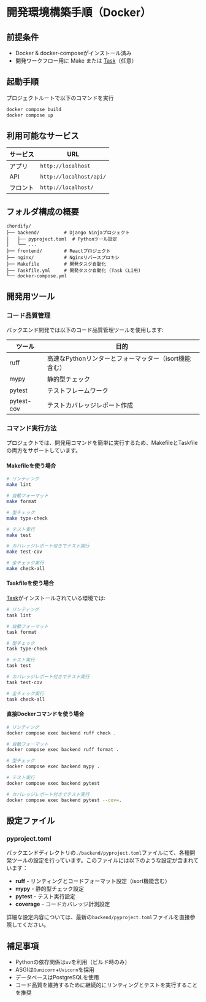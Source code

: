 # 開発環境構築手順（Docker）

## 前提条件
- Docker & docker-composeがインストール済み
- 開発ワークフロー用に Make または [Task](https://taskfile.dev/)（任意）

## 起動手順

プロジェクトルートで以下のコマンドを実行

```bash
docker compose build
docker compose up
```

## 利用可能なサービス

| サービス | URL |
|---------|-----|
| アプリ | `http://localhost` |
| API | `http://localhost/api/` |
| フロント | `http://localhost/` |

## フォルダ構成の概要

```
chordify/
├── backend/         # Django Ninjaプロジェクト
│   ├── pyproject.toml  # Pythonツール設定
│   └── ...
├── frontend/        # Reactプロジェクト
├── nginx/           # Nginxリバースプロキシ
├── Makefile         # 開発タスク自動化
├── Taskfile.yml     # 開発タスク自動化 (Task CLI用)
└── docker-compose.yml
```

## 開発用ツール

### コード品質管理

バックエンド開発では以下のコード品質管理ツールを使用します:

| ツール | 目的 |
|--------|------|
| ruff | 高速なPythonリンターとフォーマッター（isort機能含む） |
| mypy | 静的型チェック |
| pytest | テストフレームワーク |
| pytest-cov | テストカバレッジレポート作成 |

### コマンド実行方法

プロジェクトでは、開発用コマンドを簡単に実行するため、MakefileとTaskfileの両方をサポートしています。

#### Makefileを使う場合

```bash
# リンティング
make lint

# 自動フォーマット
make format

# 型チェック
make type-check

# テスト実行
make test

# カバレッジレポート付きでテスト実行
make test-cov

# 全チェック実行
make check-all
```

#### Taskfileを使う場合
[Task](https://taskfile.dev/)がインストールされている環境では:

```bash
# リンティング
task lint

# 自動フォーマット
task format

# 型チェック
task type-check

# テスト実行
task test

# カバレッジレポート付きでテスト実行
task test-cov

# 全チェック実行
task check-all
```

#### 直接Dockerコマンドを使う場合

```bash
# リンティング
docker compose exec backend ruff check .

# 自動フォーマット
docker compose exec backend ruff format .

# 型チェック
docker compose exec backend mypy .

# テスト実行
docker compose exec backend pytest

# カバレッジレポート付きでテスト実行
docker compose exec backend pytest --cov=.
```

## 設定ファイル

### pyproject.toml

バックエンドディレクトリの`./backend/pyproject.toml`ファイルにて、各種開発ツールの設定を行っています。このファイルには以下のような設定が含まれています：

- **ruff** - リンティングとコードフォーマット設定（isort機能含む）
- **mypy** - 静的型チェック設定
- **pytest** - テスト実行設定
- **coverage** - コードカバレッジ計測設定

詳細な設定内容については、最新の`backend/pyproject.toml`ファイルを直接参照してください。

## 補足事項
- Pythonの依存関係は`uv`を利用（ビルド時のみ）
- ASGIは`Gunicorn`+`Uvicorn`を採用
- データベースはPostgreSQLを使用
- コード品質を維持するために継続的にリンティングとテストを実行することを推奨
